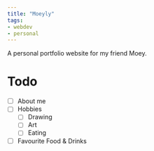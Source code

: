 ```yaml
---
title: "Moeyly"
tags: 
- webdev
- personal
---
```


A personal portfolio website for my friend Moey.

# Todo
- [ ] About me
- [ ] Hobbies
  - [ ]  Drawing
  - [ ]  Art
  - [ ]  Eating
- [ ] Favourite Food & Drinks